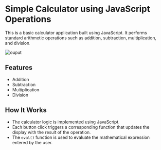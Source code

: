 # Simple Calculator using JavaScript Operations

This is a basic calculator application built using JavaScript. It performs standard arithmetic operations such as addition, subtraction, multiplication, and division.

![ouput](/calc_output.PNG)

## Features

- Addition
- Subtraction
- Multiplication
- Division

## How It Works

- The calculator logic is implemented using JavaScript.
- Each button click triggers a corresponding function that updates the display with the result of the operation.
- The `eval()` function is used to evaluate the mathematical expression entered by the user.
